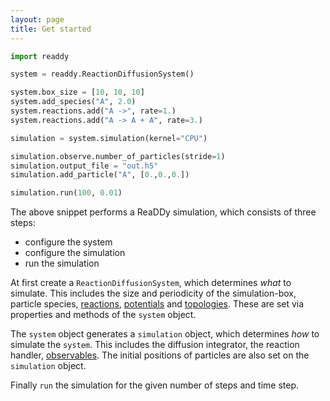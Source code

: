 ```yaml
---
layout: page
title: Get started
---
```

 
```python
import readdy

system = readdy.ReactionDiffusionSystem()

system.box_size = [10, 10, 10]
system.add_species("A", 2.0)
system.reactions.add("A ->", rate=1.)
system.reactions.add("A -> A + A", rate=3.)

simulation = system.simulation(kernel="CPU")

simulation.observe.number_of_particles(stride=1)
simulation.output_file = "out.h5"
simulation.add_particle("A", [0.,0.,0.])

simulation.run(100, 0.01)
```

The above snippet performs a ReaDDy simulation, which consists of three steps:
- configure the system
- configure the simulation
- run the simulation 

At first create a `ReactionDiffusionSystem`, which determines _what_ to simulate.
This includes the size and periodicity of
the simulation-box, particle species, [reactions]({{site.baseurl}}/reactions.html), 
[potentials]({{site.baseurl}}/potentials.html) and [topologies]({{site.baseurl}}/topologies.html).
These are set via properties and methods of the `system` object.

The `system` object generates a `simulation` object, which determines _how_ to simulate the `system`.
This includes the diffusion integrator, the reaction handler, [observables]({{site.baseurl}}/observables.html).
The initial positions of particles are also set on the `simulation` object.

Finally `run` the simulation for the given number of steps and time step. 
